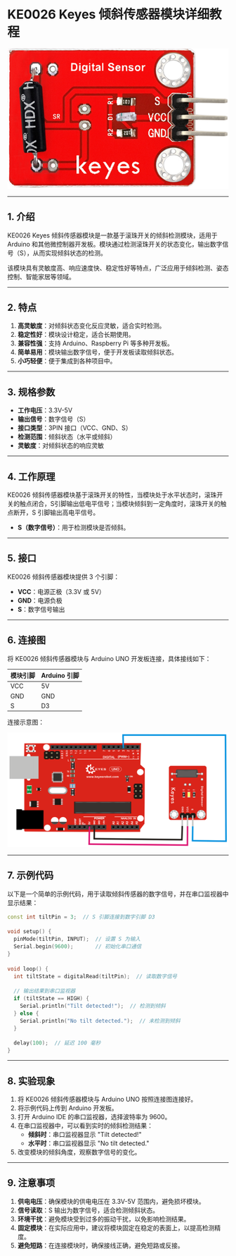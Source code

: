 # KE0026 Keyes 倾斜传感器模块详细教程

![image-20250312154125465](media/image-20250312154125465.png)

---

## **1. 介绍**

KE0026 Keyes 倾斜传感器模块是一款基于滚珠开关的倾斜检测模块，适用于 Arduino 和其他微控制器开发板。模块通过检测滚珠开关的状态变化，输出数字信号（S），从而实现倾斜状态的检测。

该模块具有灵敏度高、响应速度快、稳定性好等特点，广泛应用于倾斜检测、姿态控制、智能家居等领域。

---

## **2. 特点**

1. **高灵敏度**：对倾斜状态变化反应灵敏，适合实时检测。  
2. **稳定性好**：模块设计稳定，适合长期使用。  
3. **兼容性强**：支持 Arduino、Raspberry Pi 等多种开发板。  
4. **简单易用**：模块输出数字信号，便于开发板读取倾斜状态。  
5. **小巧轻便**：便于集成到各种项目中。

---

## **3. 规格参数**

- **工作电压**：3.3V-5V  
- **输出信号**：数字信号（S）  
- **接口类型**：3PIN 接口（VCC、GND、S）  
- **检测范围**：倾斜状态（水平或倾斜）  
- **灵敏度**：对倾斜状态的响应灵敏  

---

## **4. 工作原理**

KE0026 倾斜传感器模块基于滚珠开关的特性，当模块处于水平状态时，滚珠开关的触点闭合，S引脚输出低电平信号；当模块倾斜到一定角度时，滚珠开关的触点断开，S 引脚输出高电平信号。  
- **S（数字信号）**：用于检测模块是否倾斜。  

---

## **5. 接口**

KE0026 倾斜传感器模块提供 3 个引脚：  
- **VCC**：电源正极（3.3V 或 5V）  
- **GND**：电源负极  
- **S**：数字信号输出  

---

## **6. 连接图**

将 KE0026 倾斜传感器模块与 Arduino UNO 开发板连接，具体接线如下：  

| 模块引脚 | Arduino 引脚 |
| -------- | ------------ |
| VCC      | 5V           |
| GND      | GND          |
| S        | D3           |

连接示意图：  

![image-20250312154135079](media/image-20250312154135079.png)

---

## **7. 示例代码**

以下是一个简单的示例代码，用于读取倾斜传感器的数字信号，并在串口监视器中显示结果：

```cpp
const int tiltPin = 3;  // S 引脚连接到数字引脚 D3

void setup() {
  pinMode(tiltPin, INPUT);  // 设置 S 为输入
  Serial.begin(9600);       // 初始化串口通信
}

void loop() {
  int tiltState = digitalRead(tiltPin);  // 读取数字信号

  // 输出结果到串口监视器
  if (tiltState == HIGH) {
    Serial.println("Tilt detected!");  // 检测到倾斜
  } else {
    Serial.println("No tilt detected.");  // 未检测到倾斜
  }

  delay(100);  // 延迟 100 毫秒
}
```

---

## **8. 实验现象**

1. 将 KE0026 倾斜传感器模块与 Arduino UNO 按照连接图连接好。  
2. 将示例代码上传到 Arduino 开发板。  
3. 打开 Arduino IDE 的串口监视器，选择波特率为 9600。  
4. 在串口监视器中，可以看到实时的倾斜检测结果：  
   - **倾斜时**：串口监视器显示 "Tilt detected!"  
   - **水平时**：串口监视器显示 "No tilt detected."  
5. 改变模块的倾斜角度，观察数字信号的变化。

---

## **9. 注意事项**

1. **供电电压**：确保模块的供电电压在 3.3V-5V 范围内，避免损坏模块。  
2. **信号读取**：S 输出为数字信号，适合检测倾斜状态。  
3. **环境干扰**：避免模块受到过多的振动干扰，以免影响检测结果。  
4. **固定模块**：在实际应用中，建议将模块固定在稳定的表面上，以提高检测精度。  
5. **避免短路**：在连接模块时，确保接线正确，避免短路或反接。  

